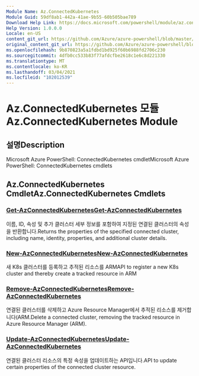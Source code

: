 ```yaml
---
Module Name: Az.ConnectedKubernetes
Module Guid: 59df8ab1-442a-41ae-9b55-60b505bae789
Download Help Link: https://docs.microsoft.com/powershell/module/az.connectedkubernetes
Help Version: 1.0.0.0
Locale: en-US
content_git_url: https://github.com/Azure/azure-powershell/blob/master/src/ConnectedKubernetes/help/Az.ConnectedKubernetes.md
original_content_git_url: https://github.com/Azure/azure-powershell/blob/master/src/ConnectedKubernetes/help/Az.ConnectedKubernetes.md
ms.openlocfilehash: 9b870823a5a1fdbd1bd925f60b6988fd2706c230
ms.sourcegitcommit: 4dfb0cc533b83f77afdcfbe2618c1e6c8d221330
ms.translationtype: MT
ms.contentlocale: ko-KR
ms.lasthandoff: 03/04/2021
ms.locfileid: "102012539"
---
```

# <span data-ttu-id="90a8c-101">Az.ConnectedKubernetes 모듈</span><span class="sxs-lookup"><span data-stu-id="90a8c-101">Az.ConnectedKubernetes Module</span></span>
## <span data-ttu-id="90a8c-102">설명</span><span class="sxs-lookup"><span data-stu-id="90a8c-102">Description</span></span>
<span data-ttu-id="90a8c-103">Microsoft Azure PowerShell: ConnectedKubernetes cmdlet</span><span class="sxs-lookup"><span data-stu-id="90a8c-103">Microsoft Azure PowerShell: ConnectedKubernetes cmdlets</span></span>

## <span data-ttu-id="90a8c-104">Az.ConnectedKubernetes Cmdlet</span><span class="sxs-lookup"><span data-stu-id="90a8c-104">Az.ConnectedKubernetes Cmdlets</span></span>
### [<span data-ttu-id="90a8c-105">Get-AzConnectedKubernetes</span><span class="sxs-lookup"><span data-stu-id="90a8c-105">Get-AzConnectedKubernetes</span></span>](Get-AzConnectedKubernetes.md)
<span data-ttu-id="90a8c-106">이름, ID, 속성 및 추가 클러스터 세부 정보를 포함하여 지정된 연결된 클러스터의 속성을 반환합니다.</span><span class="sxs-lookup"><span data-stu-id="90a8c-106">Returns the properties of the specified connected cluster, including name, identity, properties, and additional cluster details.</span></span>

### [<span data-ttu-id="90a8c-107">New-AzConnectedKubernetes</span><span class="sxs-lookup"><span data-stu-id="90a8c-107">New-AzConnectedKubernetes</span></span>](New-AzConnectedKubernetes.md)
<span data-ttu-id="90a8c-108">새 K8s 클러스터를 등록하고 추적된 리소스를 ARM</span><span class="sxs-lookup"><span data-stu-id="90a8c-108">API to register a new K8s cluster and thereby create a tracked resource in ARM</span></span>

### [<span data-ttu-id="90a8c-109">Remove-AzConnectedKubernetes</span><span class="sxs-lookup"><span data-stu-id="90a8c-109">Remove-AzConnectedKubernetes</span></span>](Remove-AzConnectedKubernetes.md)
<span data-ttu-id="90a8c-110">연결된 클러스터를 삭제하고 Azure Resource Manager에서 추적된 리소스를 제거합니다(ARM.</span><span class="sxs-lookup"><span data-stu-id="90a8c-110">Delete a connected cluster, removing the tracked resource in Azure Resource Manager (ARM).</span></span>

### [<span data-ttu-id="90a8c-111">Update-AzConnectedKubernetes</span><span class="sxs-lookup"><span data-stu-id="90a8c-111">Update-AzConnectedKubernetes</span></span>](Update-AzConnectedKubernetes.md)
<span data-ttu-id="90a8c-112">연결된 클러스터 리소스의 특정 속성을 업데이트하는 API입니다.</span><span class="sxs-lookup"><span data-stu-id="90a8c-112">API to update certain properties of the connected cluster resource.</span></span>

